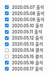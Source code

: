 - [x] 2020.05.07 출석
- [x] 2020.05.08 출석
- [x] 2020.05.09 출석
- [x] 2020.05.10 출석
- [x] 2020.05.11 출석
- [x] 2020.05.12 출석
- [x] 2020.05.13 출석
- [ ] 2020.05.14 결석
- [ ] 2020.05.15 결석
- [x] 2020.05.16 출석
- [x] 2020.05.17 출석
